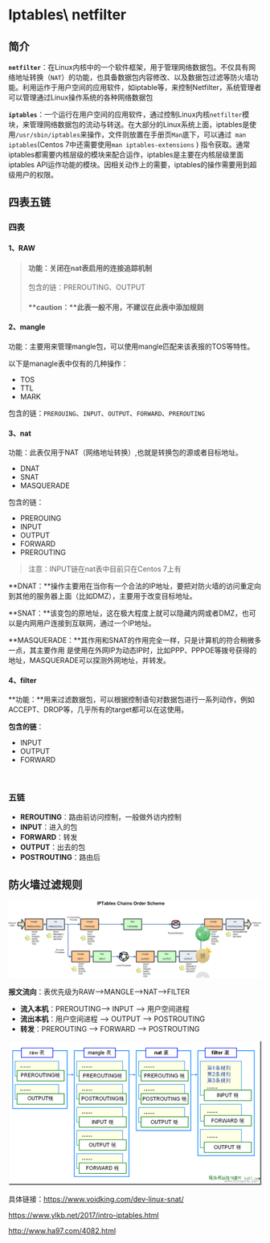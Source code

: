 # Iptables\ netfilter

## 简介

 **`netfilter`**：在Linux内核中的一个软件框架，用于管理网络数据包。不仅具有网络地址转换（`NAT`）的功能，也具备数据包内容修改、以及数据包过滤等防火墙功能。利用运作于用户空间的应用软件，如iptable等，来控制Netfilter，系统管理者可以管理通过Linux操作系统的各种网络数据包 

 **`iptables`**：一个运行在用户空间的应用软件，通过控制Linux内核`netfilter`模块，来管理网络数据包的流动与转送。在大部分的Linux系统上面，iptables是使用`/usr/sbin/iptables`来操作，文件则放置在手册页`Man`底下，可以通过` man iptables`(Centos 7中还需要使用`man iptables-extensions` ) 指令获取。通常iptables都需要内核层级的模块来配合运作，iptables是主要在内核层级里面iptables API运作功能的模块。因相关动作上的需要，iptables的操作需要用到超级用户的权限。 



## 四表五链

### 四表

#### 1、RAW

> #### **功能**：关闭在nat表启用的连接追踪机制 
>
> 包含的链：PREROUTING、OUTPUT
>
> #### **caution：**此表一般不用，不建议在此表中添加规则

#### 2、mangle

功能：主要用来管理mangle包，可以使用mangle匹配来该表报的TOS等特性。

以下是managle表中仅有的几种操作：

- TOS
- TTL
- MARK

包含的链：`PREROUING`、`INPUT`、`OUTPUT`、`FORWARD`、`PREROUTING`

#### 3、nat

功能：此表仅用于NAT（网络地址转换）,也就是转换包的源或者目标地址。

- DNAT
- SNAT
- MASQUERADE

包含的链：

- PREROUING
- INPUT
- OUTPUT
- FORWARD
- PREROUTING

> 注意：INPUT链在nat表中目前只在Centos 7上有

**DNAT：**操作主要用在当你有一个合法的IP地址，要把对防火墙的访问重定向到其他的服务器上面（比如DMZ），主要用于改变目标地址。

**SNAT：**该变包的原地址，这在极大程度上就可以隐藏内网或者DMZ，也可以是内网用户连接到互联网，通过一个IP地址。

**MASQUERADE：**其作用和SNAT的作用完全一样，只是计算机的符合稍微多一点，其主要作用 是使用在外网IP为动态IP时，比如PPP、PPPOE等拨号获得的地址，MASQUERADE可以探测外网地址，并转发。



#### 4、filter

**功能：**用来过滤数据包，可以根据控制语句对数据包进行一系列动作，例如ACCEPT、DROP等，几乎所有的target都可以在这使用。 

**包含的链**：

- INPUT
- OUTPUT
- FORWARD

<br/>

### 五链

- **REROUTING**：路由前访问控制，一般做外访内控制
- **INPUT**：进入的包
- **FORWARD**：转发
- **OUTPUT**：出去的包
- **POSTROUTING**：路由后



## 防火墙过滤规则

 ![image-20210401142307945](assets/image-20210401142307945.png) 

**报文流向**：表优先级为RAW-->MANGLE-->NAT-->FILTER

- **流入本机**：PREROUTING--> INPUT --> 用户空间进程
- **流出本机**：用户空间进程 --> OUTPUT --> POSTROUTING
- **转发**：PREROUTING --> FORWARD --> POSTROUTING

 ![图片3](assets/182643x61.png) 



具体链接：https://www.voidking.com/dev-linux-snat/

https://www.ylkb.net/2017/intro-iptables.html

http://www.ha97.com/4082.html